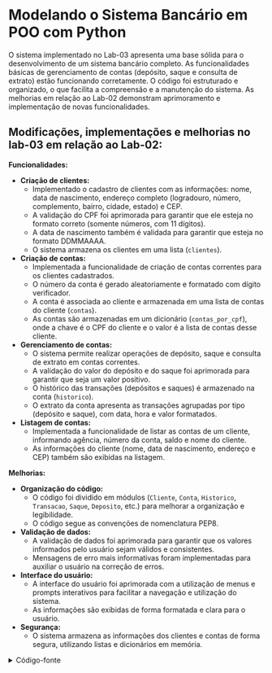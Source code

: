 # Modelando o Sistema Bancário em POO com Python

O sistema implementado no Lab-03 apresenta uma base sólida para o desenvolvimento de um sistema bancário completo.
As funcionalidades básicas de gerenciamento de contas (depósito, saque e consulta de extrato) estão funcionando corretamente.
O código foi estruturado e organizado, o que facilita a compreensão e a manutenção do sistema.
As melhorias em relação ao Lab-02 demonstram aprimoramento e implementação de novas funcionalidades.

## Modificações, implementações e melhorias no lab-03 em relação ao Lab-02:

**Funcionalidades:**

* **Criação de clientes:**
  * Implementado o cadastro de clientes com as informações: nome, data de nascimento, endereço completo (logradouro, número, complemento, bairro, cidade, estado) e CEP.
  * A validação do CPF foi aprimorada para garantir que ele esteja no formato correto (somente números, com 11 dígitos).
  * A data de nascimento também é validada para garantir que esteja no formato DDMMAAAA.
  * O sistema armazena os clientes em uma lista (`clientes`).
* **Criação de contas:**
  * Implementada a funcionalidade de criação de contas correntes para os clientes cadastrados.
  * O número da conta é gerado aleatoriamente e formatado com dígito verificador.
  * A conta é associada ao cliente e armazenada em uma lista de contas do cliente (`contas`).
  * As contas são armazenadas em um dicionário (`contas_por_cpf`), onde a chave é o CPF do cliente e o valor é a lista de contas desse cliente.
* **Gerenciamento de contas:**
  * O sistema permite realizar operações de depósito, saque e consulta de extrato em contas correntes.
  * A validação do valor do depósito e do saque foi aprimorada para garantir que seja um valor positivo.
  * O histórico das transações (depósitos e saques) é armazenado na conta (`historico`).
  * O extrato da conta apresenta as transações agrupadas por tipo (depósito e saque), com data, hora e valor formatados.
* **Listagem de contas:**
  * Implementada a funcionalidade de listar as contas de um cliente, informando agência, número da conta, saldo e nome do cliente.
  * As informações do cliente (nome, data de nascimento, endereço e CEP) também são exibidas na listagem.

**Melhorias:**

* **Organização do código:**
  * O código foi dividido em módulos (`Cliente`, `Conta`, `Historico`, `Transacao`, `Saque`, `Deposito`, etc.) para melhorar a organização e legibilidade.
  * O código segue as convenções de nomenclatura PEP8.
* **Validação de dados:**
  * A validação de dados foi aprimorada para garantir que os valores informados pelo usuário sejam válidos e consistentes.
  * Mensagens de erro mais informativas foram implementadas para auxiliar o usuário na correção de erros.
* **Interface do usuário:**
  * A interface do usuário foi aprimorada com a utilização de menus e prompts interativos para facilitar a navegação e utilização do sistema.
  * As informações são exibidas de forma formatada e clara para o usuário.
* **Segurança:**
  * O sistema armazena as informações dos clientes e contas de forma segura, utilizando listas e dicionários em memória.

<details>
<summary>Código-fonte</summary>

**LAB-03** - [/lab-03.py](./lab-03.py)

```python
import textwrap
from abc import ABC, abstractmethod
from datetime import datetime
import random

contas_por_cpf = {}
contas = []
clientes = []

class Cliente:
    def __init__(self, endereco):
        self.endereco = endereco
        self.contas = []

    def realizar_transacao(self, conta, transacao):
        transacao.registrar(conta)

    def adicionar_conta(self, conta):
        self.contas.append(conta)

class PessoaFisica(Cliente):
    def __init__(self, nome, data_nascimento_formatada, cpf, cpf_formatado, endereco, localidade, cep_formatado):
        super().__init__(endereco)
        self.localidade= localidade
        self.cep_formatado= cep_formatado
        self.nome = nome
        self.data_nascimento_formatada = data_nascimento_formatada
        self.cpf = cpf
        self.cpf_formatado= cpf_formatado

class Conta:
    def __init__(self, numero, cliente):
        self._saldo = 0
        self._numero = numero
        self._agencia = "0001"
        self._cliente = cliente
        self._historico = Historico()

    @classmethod
    def nova_conta(cls, cliente, numero):
        return cls(numero, cliente)

    @property
    def saldo(self):
        return self._saldo

    @property
    def numero(self):
        return self._numero

    @property
    def agencia(self):
        return self._agencia

    @property
    def cliente(self):
        return self._cliente

    @property
    def historico(self):
        return self._historico
  
    def sacar(self, valor):
        saldo = self.saldo
        excedeu_saldo = valor > saldo

        if excedeu_saldo:
            print("Erro! Você não tem saldo suficiente.")

        elif valor > 0:
            self._saldo -= valor
            transacao_saque = Saque(valor)
            if not transacao_saque in self.historico.transacoes:
                self.historico.adicionar_transacao(transacao_saque)
            return True

        else:
            print("Erro! O valor informado é inválido.")

        return False

    def depositar(self, valor):
        if valor > 0:
            self._saldo += valor
        else:
            print("Erro! O valor informado é inválido.")
            return False

        return True

class ContaCorrente(Conta):
    def __init__(self, numero, cliente, limite=500, limite_saques=3):
        super().__init__(numero, cliente)
        self._limite = limite
        self._limite_saques = limite_saques

    def sacar(self, valor):
        numero_saques = len(
            [transacao for transacao in self.historico.transacoes if transacao["tipo"] == Saque.__name__]
        )

        excedeu_limite = valor > self._limite
        excedeu_saques = numero_saques >= self._limite_saques

        if excedeu_limite:
            print("Erro! O valor do saque excede o limite.")

        elif excedeu_saques:
            print("Erro! Número máximo de saques excedido.")

        else:
            return super().sacar(valor)

        return False

    def __str__(self):
        return f"""\
            Agência:\t{self.agencia}
            C/C:\t\t{self.numero}
            Titular:\t{self.cliente.nome}
        """

class Historico:
    def __init__(self):
        self._transacoes = []

    @property
    def transacoes(self):
        return self._transacoes

    def adicionar_transacao(self, transacao):
        self._transacoes.append(
            {
                "tipo": transacao.__class__.__name__,
                "valor": transacao.valor,
                "data": datetime.now().strftime("%d/%m/%Y %H:%M"),
            }
        )

class Transacao(ABC):
    @classmethod
    @abstractmethod
    def registrar(cls, conta):
        pass

    @property
    @abstractmethod
    def valor(self):
        pass

class Saque(Transacao):
    def __init__(self, valor):
        self._valor = valor

    @property
    def valor(self):
        return self._valor

    def registrar(self, conta):
        sucesso_transacao = conta.sacar(self.valor)

        if sucesso_transacao:
            conta.historico.adicionar_transacao(self)

class Deposito(Transacao):
    def __init__(self, valor):
        self._valor = valor

    @property
    def valor(self):
        return self._valor

    def registrar(self, conta):
        sucesso_transacao = conta.depositar(self.valor)

        if sucesso_transacao:
            conta.historico.adicionar_transacao(self)

def menu():
    menu = """
++=======================++
||      Virtus Bank      ||
||                       ||
||     [1] Depositar     ||
||     [2] Sacar         ||
||     [3] Extrato       ||
||     [4] Novo Usuário  ||
||     [5] Nova Conta    ||
||     [6] Listar Contas ||
||     [0] Sair          ||
||                       ||
++=======================++

Digite a sua opção: """
    return input(textwrap.dedent(menu))

def filtrar_cliente(cpf, clientes):
    clientes_filtrados = [cliente for cliente in clientes if cliente.cpf == cpf]
    return clientes_filtrados[0] if clientes_filtrados else None

def recuperar_conta_cliente(cliente):
    if not cliente.contas:
        print("Erro! Cliente não possui conta!")
        return

    # FIXME: não permite cliente escolher a conta
    return cliente.contas[0]

def depositar(clientes):
    cpf = input("Informe o CPF (somente números) do cliente: ")

    cliente = filtrar_cliente(cpf, clientes)

    if not cliente:
        print("Cliente não encontrado!")
        return

    contas = cliente.contas

    if not contas:
        print("Cliente não possui conta!")
        return

    print("\nSelecione a conta para depósito:")
    for i, conta in enumerate(contas):
        print(f"  {i+1} - Agência: {conta.agencia} - Número: {conta.numero}")

    numero_conta_escolhida = int(input("Digite o número da conta: "))

    if numero_conta_escolhida <= 0 or numero_conta_escolhida > len(contas):
        print("Conta inválida!")
        return

    conta_escolhida = contas[numero_conta_escolhida - 1]

    valor = float(input("Informe o valor do depósito: "))
    transacao = Deposito(valor)

    cliente.realizar_transacao(conta_escolhida, transacao)
    valor_formatado = f"{valor:.2f}"
    conta_formatada = f"Agência: {conta_escolhida.agencia} - Número: {conta_escolhida.numero}"

    print(f"""
Depósito realizado com sucesso!

Conta: {conta_formatada}
Valor: R$ {valor_formatado}
""")
    input("Pressione Enter para continuar...")

def sacar(clientes):
    cpf = input("Informe o CPF (somente números) do cliente: ")

    cliente = filtrar_cliente(cpf, clientes)

    if not cliente:
        print("Cliente não encontrado!")
        return

    contas = cliente.contas

    if not contas:
        print("Cliente não possui conta!")
        return

    print("\nSelecione a conta para saque:")
    for i, conta in enumerate(contas):
        print(f"  {i+1} - Agência: {conta.agencia} - Número: {conta.numero}")

    numero_conta_escolhida = int(input("Digite o número da conta: "))

    if numero_conta_escolhida <= 0 or numero_conta_escolhida > len(contas):
        print("Conta inválida!")
        return

    conta_escolhida = contas[numero_conta_escolhida - 1]

    valor = float(input("Informe o valor do saque: "))

    if valor <= 0:
        print("Valor do saque inválido!")
        return

    if not conta_escolhida.sacar(valor):
        print("Saque não realizado!")
        return

    valor_formatado = f"{valor:.2f}"
    conta_formatada = f"Agência: {conta_escolhida.agencia} - Número: {conta_escolhida.numero}"

    print(f"""
Saque realizado com sucesso!

Conta: {conta_formatada}
Valor: R$ {valor_formatado}
""")
    input("Pressione Enter para continuar...")

def exibir_extrato(clientes):
    while True:
        cpf = input("Informe o CPF (somente números) do cliente: ")

        if not cpf.isdigit() or len(cpf) != 11:
            print("CPF inválido. Digite novamente (somente números): ")
            continue

        cliente = filtrar_cliente(cpf, clientes)

        if not cliente:
            print(f"Cliente com CPF {cpf} não encontrado.")
            break

        contas_do_cliente = cliente.contas
        if not contas_do_cliente:
            print(f"Cliente com CPF {cpf} não possui contas.")
            break

        if len(contas_do_cliente) == 1:
            conta_escolhida = contas_do_cliente[0]
            exibir_extrato_conta(conta_escolhida)
            break

        print("\n**Contas do CPF:**", cpf)
        for i, conta in enumerate(contas_do_cliente):
            print(f"{i+1} - Agência: {conta.agencia} - Número: {conta.numero}")

        numero_conta_escolhida = int(input("Digite o número da conta: "))

        if numero_conta_escolhida <= 0 or numero_conta_escolhida > len(contas_do_cliente):
            print("Conta inválida. Digite novamente o número da conta: ")
            continue

        conta_escolhida = contas_do_cliente[numero_conta_escolhida - 1]
        exibir_extrato_conta(conta_escolhida)
        return

def exibir_extrato_conta(conta):
    print("\nExtrato da Conta:", conta.numero)
    print("-" * 20)

    transacoes = conta.historico.transacoes

    transacoes_agrupadas = {}
    for transacao in transacoes:
        tipo_transacao = transacao["tipo"]
        if tipo_transacao not in transacoes_agrupadas:
            transacoes_agrupadas[tipo_transacao] = []
        transacoes_agrupadas[tipo_transacao].append(transacao)

    for tipo_transacao, transacoes_tipo in transacoes_agrupadas.items():
        print(f"\n{tipo_transacao.upper()}:")
        for transacao in transacoes_tipo:
            valor = transacao["valor"]
            data_hora = transacao["data"]
            valor_formatado = f"R${valor:.2f}"
            data_hora_formatada = f"{data_hora[:10]} {data_hora[11:]}"
            print(f"{data_hora_formatada} --> {valor_formatado}")
    print(f"\nSaldo Atual:")
    print(f"R${conta.saldo:.2f}")
    print("-" * 20)

    input("Pressione Enter para continuar...")

def criar_cliente(clientes):
  while True:
    cpf = input("Informe o CPF (somente números): ")
    if not cpf.isdigit() or len(cpf) != 11:
      print("CPF inválido. Digite novamente (somente números): ")
      continue
    break

  cliente = filtrar_cliente(cpf, clientes)

  if cliente:
    print("Já existe cliente com esse CPF!")
    return

  nome = input("Nome Completo: ")

  while True:
    data_nascimento = input("Data de Nascimento (DDMMAAAA): ")
    if not data_nascimento.isdigit() or len(data_nascimento) != 8:
      print("Data de Nascimento inválida. Digite novamente (DDMMAAAA): ")
      continue
    break

  logradouro = input("Logradouro: ")
  numero = input("Número: ")
  complemento = input("Complemento (opcional): ")
  bairro = input("Bairro: ")
  cidade = input("Cidade: ")
  estado = input("Estado: ")

  while True:
    cep = input("CEP (somente números): ")
    if not cep.isdigit() or len(cep) != 8:
      print("CEP inválido. Digite novamente (somente números): ")
      continue
    break

  data_nascimento_formatada = f"{data_nascimento[:2]}/{data_nascimento[2:4]}/{data_nascimento[4:]}"
  cpf_formatado = f"{cpf[:3]}.{cpf[3:6]}.{cpf[6:9]}/{cpf[9:]}"
  cep_formatado = f"{cep[:5]}-{cep[5:]}"

  endereco = f"{logradouro}, {numero} {'- ' + complemento if complemento else ''}"
  localidade = f"{bairro} - {cidade}/{estado}"

  cliente = PessoaFisica(
      nome=nome,
      data_nascimento_formatada=data_nascimento_formatada,
      cpf=cpf,
      cpf_formatado=cpf_formatado,
      endereco=endereco,
      localidade=localidade,
      cep_formatado=cep_formatado,
  )

  clientes.append(cliente)

  print("*" * 40)
  print(f"""
    Cliente criado com sucesso!

    Dados do Inseridos:

    CPF: {cliente.cpf_formatado}
    Nome: {cliente.nome}
    Data de Nascimento: {cliente.data_nascimento_formatada}
    Endereço: {cliente.endereco}
    Localidade: {cliente.localidade}
    CEP: {cliente.cep_formatado}
    """)
  print("*" * 40)
  input("Pressione Enter para continuar...")

def criar_conta(agencia, clientes):
  while True:
    cpf = input("Informe o CPF do cliente (sem formatação): ")
    if not cpf.isdigit() or len(cpf) != 11:
      print("CPF inválido. Digite novamente (somente números): ")
      continue
    break

  cliente = filtrar_cliente(cpf, clientes)

  if not cliente:
    print("Cliente não encontrado, fluxo de criação de conta encerrado!")
    return

  numero_conta = random.randint(100000, 999999)
  numero_conta_formatado = f"{numero_conta}-0"
  cpf_formatado = f"{cpf[:3]}.{cpf[3:6]}.{cpf[6:9]}/{cpf[9:]}"

  conta = ContaCorrente(
      numero=numero_conta_formatado,
      cliente=cliente,
  )

  cliente.contas.append(conta)
  contas_por_cpf.setdefault(cliente.cpf, []).append(conta)

  print("*" * 40)
  print(f"""
    Conta criada com sucesso!

    Dados da Conta:

    CPF: {cpf_formatado}
    Cliente: {cliente.nome}
    Agência: {agencia}
    Número da Conta: {numero_conta_formatado}
  
  
    """)
  print("*" * 40)
  input("Pressione Enter para continuar...")
  
def listar_contas(contas_por_cpf):
    while True:
        cpf = input("Informe o CPF do cliente (somente números): ")
        cpf_formatado = f"{cpf[:3]}.{cpf[3:6]}.{cpf[6:9]}/{cpf[9:]}"
        if not cpf.isdigit() or len(cpf) != 11:
            print("CPF inválido. Digite novamente (somente números): ")
            continue

        if cpf not in contas_por_cpf:
            print(f"Cliente com CPF {cpf_formatado} não encontrado.")
            return

        contas_do_cliente = contas_por_cpf[cpf]

        if not contas_do_cliente:
            print(f"Cliente com CPF {cpf_formatado} não possui contas.")
            return
        cliente = contas_do_cliente[0].cliente
        print("*" * 40)
        print(f"Contas do CPF: {cpf_formatado}")
        print("*" * 40)
        print(f"""
    Dados Cadastrados:
Nome: {cliente.nome}
Data de Nascimento: {cliente.data_nascimento_formatada}
Endereço: {cliente.endereco}
Localidade: {cliente.localidade}
CEP: {cliente.cep_formatado}
      
    Contas:""")
        for conta in contas_do_cliente:
            print(f"""
Agência: {conta.agencia}
Número da Conta: {conta.numero}
Saldo: R${conta.saldo:.2f}
            """)
            print("*" * 40)
        input("Pressione Enter para continuar...")
        break

def main():
    while True:
        opcao = menu()

        if opcao == "1":
            depositar(clientes)

        elif opcao == "2":
            sacar(clientes)

        elif opcao == "3":
            exibir_extrato(clientes)

        elif opcao == "4":
            criar_cliente(clientes)

        elif opcao == "5":
            agencia = "0001"
            criar_conta(agencia, clientes)

        elif opcao == "6":
            listar_contas(contas_por_cpf)

        elif opcao == "0":
            print(f"""
++=======================++
||      Virtus Bank      ||
||                       ||
||       Saindo do       ||
||        Sistema        ||
++=======================++
""")
            break

        else:
            print("Operação inválida, por favor selecione novamente a operação desejada.")

main()
```

</details>

